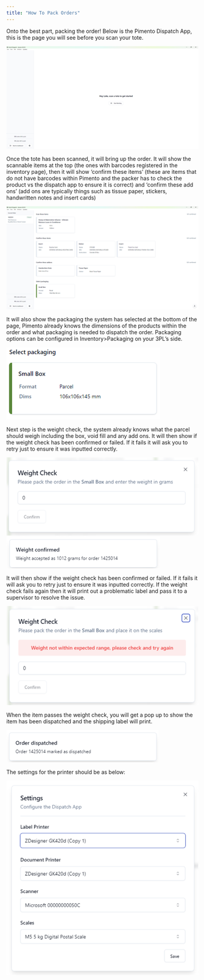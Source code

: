 ```yaml
---
title: "How To Pack Orders"
---
```


Onto the best part, packing the order! Below is the Pimento Dispatch App, this is the page you will see before you scan your tote.

<img src="/images/packing-1.png" alt="Packing" />

Once the tote has been scanned, it will bring up the order. It will show the scannable items at the top (the ones with barcodes registered in the inventory page), then it will show ‘confirm these items’ (these are items that do not have barcodes within Pimento and the packer has to check the product vs the dispatch app to ensure it is correct) and ‘confirm these add ons’ (add ons are typically things such as tissue paper, stickers, handwritten notes and insert cards)

<img src="/images/packing-2.png" alt="Packing" />

It will also show the packaging the system has selected at the bottom of the page, Pimento already knows the dimensions of the products within the order and what packaging is needed to dispatch the order. Packaging options can be configured in Inventory>Packaging on your 3PL’s side.

<img src="/images/packing-3.png" alt="Packing" />

Next step is the weight check, the system already knows what the parcel should weigh including the box, void fill and any add ons. It will then show if the weight check has been confirmed or failed. If it fails it will ask you to retry just to ensure it was inputted correctly.

<img src="/images/packing-4.png" alt="Packing" />
<img src="/images/packing-5.png" alt="Packing" />

It will then show if the weight check has been confirmed or failed. If it fails it will ask you to retry just to ensure it was inputted correctly. If the weight check fails again then it will print out a problematic label and pass it to a supervisor to resolve the issue.

<img src="/images/packing-6.png" alt="Packing" />

When the item passes the weight check, you will get a pop up to show the item has been dispatched and the shipping label will print.

<img src="/images/packing-7.png" alt="Packing" />

The settings for the printer should be as below:

<img src="/images/packing-8.png" alt="Packing" />
